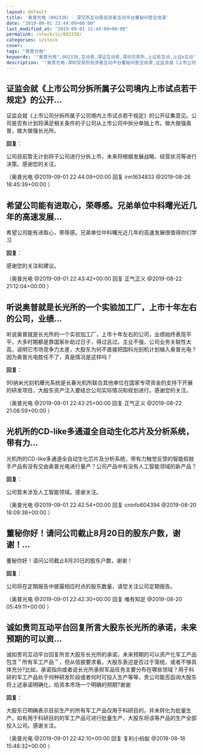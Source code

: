 ```yaml
---
layout: default
title: '奥普光电（002338）- 深交所互动易投资者互动平台董秘问答全收录'
date: "2019-09-01 22:44:09+00:00"
last_modified_at: "2019-09-01 22:44:09+00:00"
permalink: /stock/sz/002338/
categories: szstock
cover: 
tags: "奥普光电"
keywords: '"奥普光电",002338,互动易,深证互动易,深圳交易所,上证易互动,上证e互动'
description: '"奥普光电-深圳交易所投资者互动平台董秘问答全收录,证监会就《上市公司分拆所属子公司境内上市试点若干规定》的公开征集意见。公司是否有计划将满足相关条件的子公司从上市公司中拆分单独上市。做大做强奥普，做大做强长光所。"'
---
```


## 证监会就《上市公司分拆所属子公司境内上市试点若干规定》的公开...

证监会就《上市公司分拆所属子公司境内上市试点若干规定》的公开征集意见。公司是否有计划将满足相关条件的子公司从上市公司中拆分单独上市。做大做强奥普，做大做强长光所。

**回复**：

公司目前暂无计划将子公司进行分拆上市，未来将根据发展战略、经营状况等进行决策。感谢您的关注。 

（奥普光电  @2019-09-01 22:44:09+00:00 回复 irm1634833  @2019-08-26 18:45:39+00:00 ）

## 希望公司能有进取心，荣辱感。兄弟单位中科曙光近几年的高速发展...

希望公司能有进取心，荣辱感。兄弟单位中科曙光近几年的高速发展很值得你们学习

**回复**：

感谢您的关注和建议。 

（奥普光电  @2019-09-01 22:43:42+00:00 回复 正气正义  @2019-08-22 21:12:04+00:00 ）

## 听说奥普就是长光所的一个实验加工厂，上市十年左右的公司，业绩...

听说奥普就是长光所的一个实验加工厂，上市十年左右的公司，业绩始终表现平平，大多时期都是靠国家补助过日子，得过且过。主业不强，公司业务关联性太高，说明它市场竞争力太差，大股东为何不直接把国科光刻机计划植入奥普光电？因为奥普光电胜任不了，真是情况是这样吗？

**回复**：

90纳米光刻机曝光系统是长春光机所联合其他单位在国家专项资金的支持下开展的研发项目，大股东资产注入要结合公司实际情况和规划进行。感谢您的关注。 

（奥普光电  @2019-09-01 22:43:25+00:00 回复 正气正义  @2019-08-22 21:08:59+00:00 ）

## 光机所的CD-like多通道全自动生化芯片及分析系统，带有力...

光机所的CD-like多通道全自动生化芯片及分析系统，带有力触觉反馈的智能假肢手产品有没有交由奥普光电进行量产？公司产品中有没有人工智能领域的新产品？

**回复**：

公司暂未涉及人工智能领域。感谢关注。 

（奥普光电  @2019-09-01 22:42:54+00:00 回复 cninfo604394  @2019-08-20 18:09:38+00:00 ）

## 董秘你好！请问公司截止8月20日的股东户数，谢谢！...

董秘你好！请问公司截止8月20日的股东户数，谢谢！

**回复**：

公司将在定期报告中披露相应时点的股东数量，请您关注公司定期报告。 

（奥普光电  @2019-09-01 22:42:30+00:00 回复 唯有知足  @2019-08-20 05:49:11+00:00 ）

## 诚如贵司互动平台回复所言大股东长光所的承诺，未来预期的可以资...

诚如贵司互动平台回复所言大股东长光所的承诺，未来预期的可以资产化军工产品包含＂所有军工产品＂，但从信披要求看，大股东表述是否过于笼统，或者不够具体充分?比如，承诺指向或者说长光所承担军品任务主要分布在哪些领域？用于科研的军工产品处于何种研发阶段或者何时可投入生产等等，贵公司能否函询大股东将上述承诺明确化，给资本巿场一个明确的预期?谢谢

**回复**：

大股东已明确表示目前生产的所有军工产品仅用于科研目的，并未转化为批量生产。如有用于科研目的的军工产品可进行批量生产，大股东将该等产品的生产全部投入公司。感谢关注。 

（奥普光电  @2019-09-01 22:42:10+00:00 回复 复利小蚂蚁  @2019-08-18 15:48:32+00:00 ）

